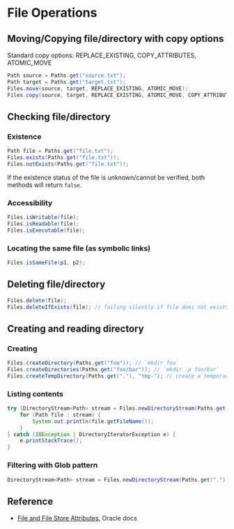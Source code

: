 # File Operations

## Moving/Copying file/directory with copy options

Standard copy options: REPLACE_EXISTING, COPY_ATTRIBUTES, ATOMIC_MOVE

```java
Path source = Paths.get("source.txt");
Path target = Paths.get("target.txt");
Files.move(source, target, REPLACE_EXISTING, ATOMIC_MOVE);
Files.copy(source, target, REPLACE_EXISTING, ATOMIC_MOVE, COPY_ATTRIBUTES);
```

## Checking file/directory

### Existence

  ```java
  Path file = Paths.get("file.txt");
  Files.exists(Paths.get("file.txt"));
  Files.notExists(Paths.get("file.txt"));
  ```

  If the existence status of the file is unknown/cannot be verified, both methods will return `false`.

### Accessibility

  ```java
  Files.isWritable(file);
  Files.isReadable(file);
  Files.isExecutable(file);
  ```

### Locating the same file (as symbolic links)

  ```java
  Files.isSameFile(p1, p2);
  ```

## Deleting file/directory

```java
Files.delete(file);
Files.deleteIfExists(file); // failing silently if file does not exists
```

## Creating and reading directory

### Creating

```java
Files.createDirectory(Paths.get("foo")); // `mkdir foo`
Files.createDirectories(Paths.get("foo/bar")); // `mkdir -p foo/bar`
Files.createTempDirectory(Paths.get("."), "tmp-"); // create a temporary directory with prefix in a specified directory (by default in `/tmp`)
```

### Listing contents

```java
try (DirectoryStream<Path> stream = Files.newDirectoryStream(Paths.get("."))) {
    for (Path file : stream) {
        System.out.println(file.getFileName());
    }
} catch (IOException | DirectoryIteratorException e) {
    e.printStackTrace();
}
```

### Filtering with Glob pattern

```java
DirectoryStream<Path> stream = Files.newDirectoryStream(Paths.get("."), "*.{java,class}");
```

## Reference

* [File and File Store Attributes](https://docs.oracle.com/javase/tutorial/essential/io/fileAttr.html), Oracle docs

